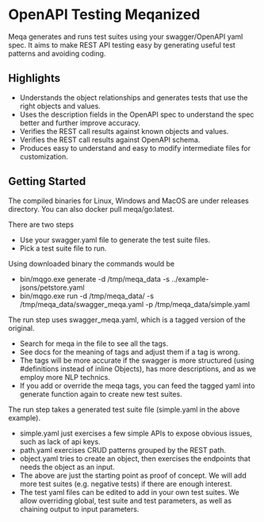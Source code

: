 # OpenAPI Testing Meqanized

Meqa generates and runs test suites using your swagger/OpenAPI yaml spec. It aims to make REST API testing easy by generating useful test patterns and avoiding coding.

## Highlights

* Understands the object relationships and generates tests that use the right objects and values.
* Uses the description fields in the OpenAPI spec to understand the spec better and further improve accuracy. 
* Verifies the REST call results against known objects and values.
* Verifies the REST call results against OpenAPI schema.
* Produces easy to understand and easy to modify intermediate files for customization.

## Getting Started

The compiled binaries for Linux, Windows and MacOS are under releases directory. You can also docker pull meqa/go:latest.

There are two steps
* Use your swagger.yaml file to generate the test suite files.
* Pick a test suite file to run.

Using downloaded binary the commands would be
* bin/mqgo.exe generate -d /tmp/meqa_data -s ../example-jsons/petstore.yaml
* bin/mqgo.exe run -d /tmp/meqa_data/ -s /tmp/meqa_data/swagger_meqa.yaml -p /tmp/meqa_data/simple.yaml

The run step uses swagger_meqa.yaml, which is a tagged version of the original.
* Search for meqa in the file to see all the tags.
* See docs for the meaning of tags and adjust them if a tag is wrong.
* The tags will be more accurate if the swagger is more structured (using #definitions instead of inline Objects), has more descriptions, and as we employ more NLP technics.
* If you add or override the meqa tags, you can feed the tagged yaml into generate function again to create new test suites.

The run step takes a generated test suite file (simple.yaml in the above example).
* simple.yaml just exercises a few simple APIs to expose obvious issues, such as lack of api keys.
* path.yaml exercises CRUD patterns grouped by the REST path.
* object.yaml tries to create an object, then exercises the endpoints that needs the object as an input.
* The above are just the starting point as proof of concept. We will add more test suites (e.g. negative tests) if there are enough interest.
* The test yaml files can be edited to add in your own test suites. We allow overriding global, test suite and test parameters, as well as chaining output to input parameters.

